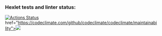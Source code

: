 ### Hexlet tests and linter status:
[![Actions Status](https://github.com/wake7777/frontend-project-lvl1/workflows/hexlet-check/badge.svg)](https://github.com/wake7777/frontend-project-lvl1/actions)
href="https://codeclimate.com/github/codeclimate/codeclimate/maintainability"><img src="https://api.codeclimate.com/v1/badges/a99a88d28ad37a79dbf6/maintainability" /></a>